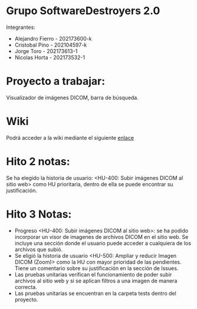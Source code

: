 # Grupo SoftwareDestroyers 2.0

Integrantes:  
* Alejandro Fierro - 202173600-k  
* Cristobal Pino - 202104597-k  
* Jorge Toro - 202173613-1  
* Nicolas Horta - 202173532-1  

# Proyecto a trabajar:
Visualizador de imágenes DICOM, barra de búsqueda.

# Wiki
Podrá acceder a la wiki mediante el siguiente [enlace](https://github.com/AlejandroMG/GRP-SoftwateDestroyers-2024-PROYINF/wiki)

# Hito 2 notas:
Se ha elegido la historia de usuario:
<HU-400: Subir imágenes DICOM al sitio web> como HU prioritaria, dentro de ella se puede encontrar su justificación.  

# Hito 3 Notas:
* Progreso <HU-400: Subir imágenes DICOM al sitio web>: se ha podido incorporar un visor de imagenes de archivos DICOM en el sitio web. Se incluye una sección donde el usuario puede acceder a cualquiera de los archivos que subió.
* Se eligió la historia de usuario <HU-500: Ampliar y reducir Imagen DICOM (Zoom)> como la HU con mayor prioridad de las pendientes. Tiene un comentario sobre su justificación en la sección de Issues.
* Las pruebas unitarias verifican el funcionamiento de poder subir archivos al sitio web y si se aplican filtros a una imagen de manera correcta.
* Las pruebas unitarias se encuentran en la carpeta tests dentro del proyecto.  

